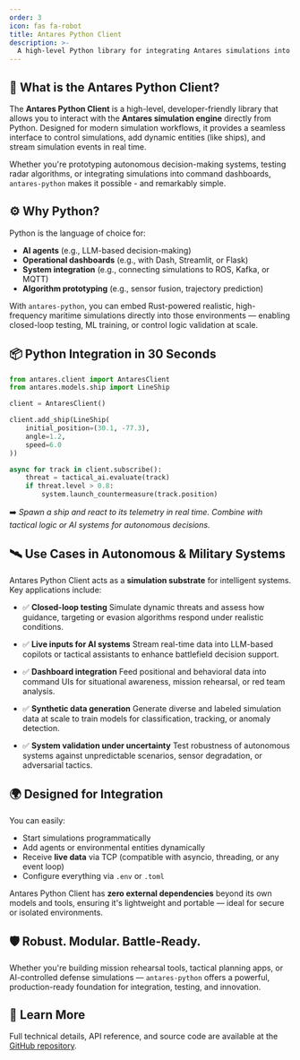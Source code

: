 ```yaml
---
order: 3
icon: fas fa-robot
title: Antares Python Client
description: >-
  A high-level Python library for integrating Antares simulations into real-time AI, control, and monitoring systems.
---
```


## 🧠 What is the Antares Python Client?

The **Antares Python Client** is a high-level, developer-friendly library that allows you to interact with the **Antares simulation engine** directly from Python. Designed for modern simulation workflows, it provides a seamless interface to control simulations, add dynamic entities (like ships), and stream simulation events in real time.

Whether you're prototyping autonomous decision-making systems, testing radar algorithms, or integrating simulations into command dashboards, `antares-python` makes it possible - and remarkably simple.

## ⚙️ Why Python?

Python is the language of choice for:

- **AI agents** (e.g., LLM-based decision-making)
- **Operational dashboards** (e.g., with Dash, Streamlit, or Flask)
- **System integration** (e.g., connecting simulations to ROS, Kafka, or MQTT)
- **Algorithm prototyping** (e.g., sensor fusion, trajectory prediction)

With `antares-python`, you can embed Rust-powered realistic, high-frequency maritime simulations directly into those environments — enabling closed-loop testing, ML training, or control logic validation at scale.

## 📦 Python Integration in 30 Seconds

```python
from antares.client import AntaresClient
from antares.models.ship import LineShip

client = AntaresClient()

client.add_ship(LineShip(
    initial_position=(30.1, -77.3),
    angle=1.2,
    speed=6.0
))

async for track in client.subscribe():
    threat = tactical_ai.evaluate(track)
    if threat.level > 0.8:
        system.launch_countermeasure(track.position)
```

➡️ *Spawn a ship and react to its telemetry in real time. Combine with tactical logic or AI systems for autonomous decisions.*

## 🛰️ Use Cases in Autonomous & Military Systems

Antares Python Client acts as a **simulation substrate** for intelligent systems. Key applications include:

* ✅ **Closed-loop testing**
  Simulate dynamic threats and assess how guidance, targeting or evasion algorithms respond under realistic conditions.

* ✅ **Live inputs for AI systems**
  Stream real-time data into LLM-based copilots or tactical assistants to enhance battlefield decision support.

* ✅ **Dashboard integration**
  Feed positional and behavioral data into command UIs for situational awareness, mission rehearsal, or red team analysis.

* ✅ **Synthetic data generation**
  Generate diverse and labeled simulation data at scale to train models for classification, tracking, or anomaly detection.

* ✅ **System validation under uncertainty**
  Test robustness of autonomous systems against unpredictable scenarios, sensor degradation, or adversarial tactics.

## 🌍 Designed for Integration

You can easily:

* Start simulations programmatically
* Add agents or environmental entities dynamically
* Receive **live data** via TCP (compatible with asyncio, threading, or any event loop)
* Configure everything via `.env` or `.toml`

Antares Python Client has **zero external dependencies** beyond its own models and tools, ensuring it's lightweight and portable — ideal for secure or isolated environments.

## 🛡️ Robust. Modular. Battle-Ready.

Whether you're building mission rehearsal tools, tactical planning apps, or AI-controlled defense simulations — `antares-python` offers a powerful, production-ready foundation for integration, testing, and innovation.

## 🔗 Learn More

Full technical details, API reference, and source code are available at the [GitHub repository](https://github.com/TheSoftwareDesignLab/ANTARES/antares-python).
